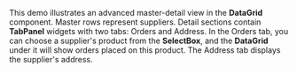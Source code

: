 This demo illustrates an advanced master-detail view in the **DataGrid** component. Master rows represent suppliers. Detail sections contain **TabPanel** widgets with two tabs: Orders and Address. In the Orders tab, you can choose a supplier's product from the **SelectBox**, and the **DataGrid** under it will show orders placed on this product. The Address tab displays the supplier's address.